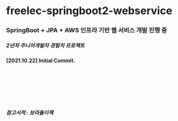 # freelec-springboot2-webservice

<h3> SpringBoot + JPA + AWS 인프라 기반 웹 서비스 개발 진행 중 </h3>
<h5> 2년차 주니어개발자 경험치 프로젝트 </h5>

<h4> [2021.10.22] Initial Commit.</h4>











<br>    <br>
<br><br><br>
<h5>참고서적 : 보라돌이책</h5>
